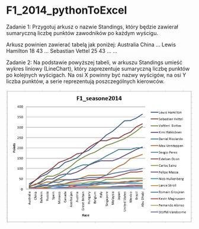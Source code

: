 # F1_2014_pythonToExcel

Zadanie 1: Przygotuj arkusz o nazwie Standings, który będzie zawierał sumaryczną liczbę punktów zawodników po każdym wyścigu.

Arkusz powinien zawierać tabelą jak poniżej:
	                Australia 	China 	...
Lewis Hamilton 	         18 	   43 	...
Sebastian Vettel 	       25 	   43 	...
... 			

Zadanie 2: Na podstawie powyższej tabeli, w arkuszu Standings umieść wykres liniowy (LineChart), który zaprezentuje sumaryczną liczbę punktów po kolejnych wyścigach. Na osi X powinny być nazwy wyścigów, na osi Y liczba punktów, a serie reprezentują poszczególnych kierowców.

<img src="plot.jpg">
